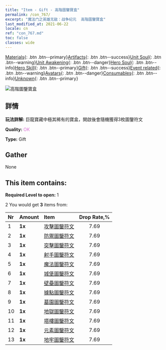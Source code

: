 ```yaml
---
title: "Item - Gift - 高階圖鑒寶盒"
permalink: /con_767/
excerpt: "魔法门之英雄无敌：战争纪元  高階圖鑒寶盒"
last_modified_at: 2021-06-22
locale: cn
ref: "con_767.md"
toc: false
classes: wide
---
```

 [Materials](/ItemsCN/){: .btn .btn--primary}[Artifacts](/ItemsCN/Artifacts/){: .btn .btn--success}[Unit Soul](/ItemsCN/UnitSoul/){: .btn .btn--warning}[Unit Awakening](/ItemsCN/UnitAwakening/){: .btn .btn--danger}[Hero Soul](/ItemsCN/HeroSoul/){: .btn .btn--info}[Hero Skill](/ItemsCN/HeroSkill/){: .btn .btn--primary}[Gift](/ItemsCN/Gift/){: .btn .btn--success}[Event related](/ItemsCN/Events/){: .btn .btn--warning}[Avatars](/ItemsCN/Avatars/){: .btn .btn--danger}[Consumables](/ItemsCN/Consumables/){: .btn .btn--info}[Unknown](/ItemsCN/Unknown/){: .btn .btn--primary}

 ![高階圖鑒寶盒](/images/t/i_tujianhezi3.png)

## 詳情
 **玩法詳解:** 巨龍寶藏中極其稀有的寶盒，開啟後會隨機獲得3枚圖鑒符文

 **Quality:** <span style="color: #DA70D6">OK</span>

 **Type:** Gift

## Gather

  None

## This item contains:

 **Required Level to open:** 1

 2 You would get **3** items  from:

  | Nr | Amount |     Item    | Drop Rate,% |
  |:---|:-------|:------------|:---------:|
  | 1 |  **1x** | [攻擊圖鑒符文](/cn/Items/con_734/) | 7.69 | 
  | 2 |  **1x** | [防禦圖鑒符文](/cn/Items/con_739/) | 7.69 | 
  | 3 |  **1x** | [突擊圖鑒符文](/cn/Items/con_741/) | 7.69 | 
  | 4 |  **1x** | [射手圖鑒符文](/cn/Items/con_742/) | 7.69 | 
  | 5 |  **1x** | [魔法圖鑒符文](/cn/Items/con_746/) | 7.69 | 
  | 6 |  **1x** | [城堡圖鑒符文](/cn/Items/con_752/) | 7.69 | 
  | 7 |  **1x** | [壁壘圖鑒符文](/cn/Items/con_753/) | 7.69 | 
  | 8 |  **1x** | [據點圖鑒符文](/cn/Items/con_754/) | 7.69 | 
  | 9 |  **1x** | [墓園圖鑒符文](/cn/Items/con_755/) | 7.69 | 
  | 10 |  **1x** | [地獄圖鑒符文](/cn/Items/con_777/) | 7.69 | 
  | 11 |  **1x** | [塔樓圖鑒符文](/cn/Items/con_785/) | 7.69 | 
  | 12 |  **1x** | [元素圖鑒符文](/cn/Items/con_791/) | 7.69 | 
  | 13 |  **1x** | [地牢圖鑒符文](/cn/Items/con_792/) | 7.69 | 
